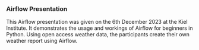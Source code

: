 ### Airflow Presentation


This Airflow presentation was given on the 6th December 2023 at the Kiel Institute. It demonstrates the usage and workings of Airflow for beginners in Python. Using open access weather data, the participants create their own weather report using Airflow. 
